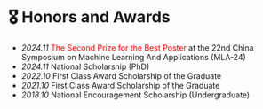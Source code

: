# 🎖 Honors and Awards
- *2024.11* <font color ='red'>The Second Prize for the Best Poster</font> at the 22nd China Symposium on Machine Learning And Applications (MLA-24)
- *2024.11* National Scholarship (PhD)
- *2022.10* First Class Award Scholarship of the Graduate
- *2021.10* First Class Award Scholarship of the Graduate
- *2018.10* National Encouragement Scholarship (Undergraduate)